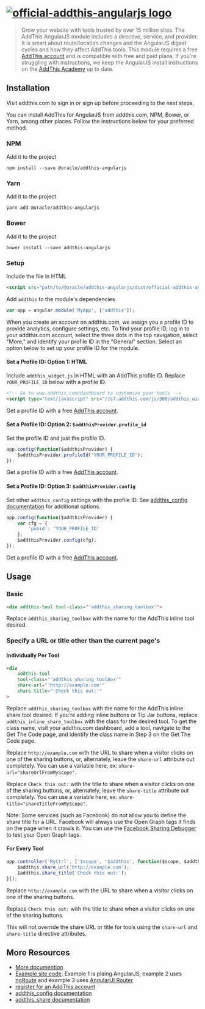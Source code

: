# [![official-addthis-angularjs logo](https://github.com/oracle/addthis-angularjs/raw/master/logo_full.png)](https://www.addthis.com)
> Grow your website with tools trusted by over 15 million sites. The AddThis AngularJS module includes a directive, service, and provider. It is smart about route/location changes and the AngularJS digest cycles and how they affect AddThis tools. This module requires a free [AddThis account](https://www.addthis.com/register) and is compatible with free and paid plans. If you're struggling with instructions, we keep the AngularJS install instructions on the [AddThis Academy](http://www.addthis.com/academy/install-addthis-angularjs/) up to date.


## Installation

Visit addthis.com to sign in or sign up before proceeding to the next steps. 

You can install AddThis for AngularJS from addthis.com, NPM, Bower, or Yarn, among other places. Follow the instructions below for your
preferred method.

### NPM

Add it to the project

```
npm install --save @oracle/addthis-angularjs
```

### Yarn

Add it to the project

```
yarn add @oracle/addthis-angularjs
```

### Bower

Add it to the project

```
bower install --save addthis-angularjs
```

### Setup

Include the file in HTML

```html
<script src="path/to/@oracle/addthis-angularjs/dist/official-addthis-angularjs.js"></script>
```

Add `addthis` to the module's dependencies

```js
var app = angular.module('MyApp', ['addthis']);
```

When you create an account on addthis.com, we assign you a profile ID to provide analytics, configure settings, etc. To find your profile
ID, log in to your addthis.com account, select the three dots in the top navigation, select "More," and identify your profile ID in the 
"General" section. Select an option below to set up your profile ID for the module.

#### Set a Profile ID: Option 1: HTML

Include `addthis_widget.js` in HTML with an AddThis profile ID. Replace `YOUR_PROFILE_ID` below with a profile ID.

```html
<!-- Go to www.addthis.com/dashboard to customize your tools -->
<script type="text/javascript" src="//s7.addthis.com/js/300/addthis_widget.js#pubid=YOUR_PROFILE_ID"></script>
```

Get a profile ID with a free [AddThis account](https://www.addthis.com/register).

#### Set a Profile ID: Option 2: `$addthisProvider.profile_id`
Set the profile ID and just the profile ID.

```js
app.config(function($addthisProvider) {
    $addthisProvider.profileId('YOUR_PROFILE_ID');
});
```

Get a profile ID with a free [AddThis account](https://www.addthis.com/register).

#### Set a Profile ID: Option 3: `$addthisProvider.config`
Set other `addthis_config` settings with the profile ID. See <a href="https://www.addthis.com/academy/the-addthis_config-variable/">addthis_config documentation</a> for additional options.

```js
app.config(function($addthisProvider) {
    var cfg = {
        'pubid': 'YOUR_PROFILE_ID'
    };
    $addthisProvider.config(cfg);
});
```
Get a profile ID with a free [AddThis account](https://www.addthis.com/register).

## Usage

### Basic
```html
<div addthis-tool tool-class="'addthis_sharing_toolbox'">
```

Replace `addthis_sharing_toolbox` with the name for the AddThis inline tool desired.

### Specify a URL or title other than the current page's

#### Individually Per Tool
```html
<div
    addthis-tool
    tool-class="'addthis_sharing_toolbox'"
    share-url="'http://example.com'"
    share-title="'Check this out:'"
>
```

Replace `addthis_sharing_toolbox` with the name for the AddThis inline share tool desired. If you’re adding inline buttons or Tip Jar buttons, replace `addthis_inline_share_toolbox` with the class for the desired tool. To get the class name, visit your addthis.com dashboard, add a tool, navigate to the Get The Code page, and identify the class name in Step 3 on the Get The Code page.

Replace `http://example.com` with the URL to share when a visitor clicks on one of the sharing buttons, or, alternately, leave the `share-url` attribute out completely. You can use a variable here, ex: `share-url="shareUrlFromMyScope"`.

Replace `Check this out:` with the title to share when a visitor clicks on one of the sharing buttons, or, alternately, leave the `share-title` attribute out completely. You can use a variable here, ex: `share-title="shareTitleFromMyScope"`.

Note: Some services (such as Facebook) do not allow you to define the share title for a URL. Facebook will always use the Open Graph tags it finds on the page when it crawls it. You can use the [Facebook Sharing Debugger](https://developers.facebook.com/tools/debug/) to test your Open Graph tags.

#### For Every Tool

```js
app.controller('MyCtrl', ['$scope', '$addthis', function($scope, $addthis) {
    $addthis.share_url('http://example.com');
    $addthis.share_title('Check this out:');
}]);
```

Replace `http://example.com` with the URL to share when a visitor clicks on one of the sharing buttons.

Replace `Check this out:` with the title to share when a visitor clicks on one of the sharing buttons.

This will not override the share URL or title for tools using the `share-url` and `share-title` directive attributes.


## More Resources

 - [More documention](https://addthis.github.io/addthis-angularjs/)
 - [Example site code](https://github.com/addthis/addthis-angularjs/tree/master/examples). Example 1 is plaing AngularJS, example 2 uses [ngRoute](https://docs.angularjs.org/api/ngRoute) and example 3 uses [AngularUI Router](https://github.com/angular-ui/ui-router)
 - [register for an AddThis account](https://www.addthis.com/register)
 - [addthis_config documentation](https://www.addthis.com/academy/the-addthis_config-variable/)
 - [addthis_share documentation](https://www.addthis.com/academy/the-addthis_share-variable/)
